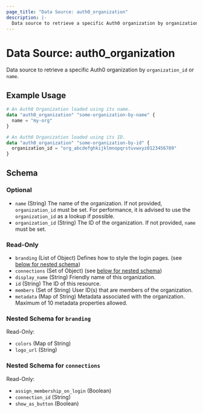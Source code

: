 ```yaml
---
page_title: "Data Source: auth0_organization"
description: |-
  Data source to retrieve a specific Auth0 organization by organization_id or name.
---
```


# Data Source: auth0_organization

Data source to retrieve a specific Auth0 organization by `organization_id` or `name`.

## Example Usage

```terraform
# An Auth0 Organization loaded using its name.
data "auth0_organization" "some-organization-by-name" {
  name = "my-org"
}

# An Auth0 Organization loaded using its ID.
data "auth0_organization" "some-organization-by-id" {
  organization_id = "org_abcdefghkijklmnopqrstuvwxyz0123456789"
}
```

<!-- schema generated by tfplugindocs -->
## Schema

### Optional

- `name` (String) The name of the organization. If not provided, `organization_id` must be set. For performance, it is advised to use the `organization_id` as a lookup if possible.
- `organization_id` (String) The ID of the organization. If not provided, `name` must be set.

### Read-Only

- `branding` (List of Object) Defines how to style the login pages. (see [below for nested schema](#nestedatt--branding))
- `connections` (Set of Object) (see [below for nested schema](#nestedatt--connections))
- `display_name` (String) Friendly name of this organization.
- `id` (String) The ID of this resource.
- `members` (Set of String) User ID(s) that are members of the organization.
- `metadata` (Map of String) Metadata associated with the organization. Maximum of 10 metadata properties allowed.

<a id="nestedatt--branding"></a>
### Nested Schema for `branding`

Read-Only:

- `colors` (Map of String)
- `logo_url` (String)


<a id="nestedatt--connections"></a>
### Nested Schema for `connections`

Read-Only:

- `assign_membership_on_login` (Boolean)
- `connection_id` (String)
- `show_as_button` (Boolean)


